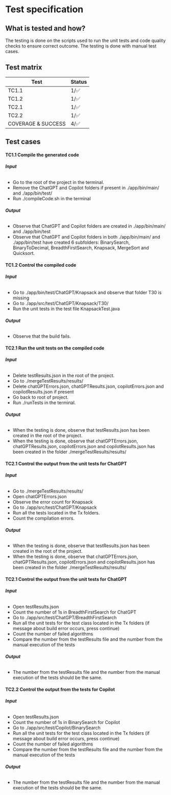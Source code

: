 # Test specification

## What is tested and how?
The testing is done on the scripts used to run the unit tests and code quality checks to ensure correct outcome. The testing is done with manual test cases.

## Test matrix

| Test | Status |
|------|-----|
| TC1.1 | 1/:white_check_mark: |
| TC1.2 | 1/:white_check_mark: |
| TC2.1 | 1/:white_check_mark: |
| TC2.2 | 1/:white_check_mark: |
| COVERAGE & SUCCESS | 4/:white_check_mark: |

## Test cases

#### **TC1.1 Compile the generated code**

###### **Input**
- Go to the root of the project in the terminal.
- Remove the ChatGPT and Copilot folders if present in ./app/bin/main/ and ./app/bin/test/
- Run ./compileCode.sh in the terminal

###### **Output**
- Observe that ChatGPT and Copilot folders are created in ./app/bin/main/ and ./app/bin/test
- Observe that ChatGPT and Copilot folders in both ./app/bin/main/ and ./app/bin/test have created 6 subfolders: BinarySearch, BinaryToDecimal, BreadthFirstSearch, Knapsack, MergeSort and Quicksort.

#### **TC1.2 Control the compiled code**

###### **Input**
- Go to ./app/bin/test/ChatGPT/Knapsack and observe that folder T30 is missing
- Go to ./app/src/test/ChatGPT/Knapsack/T30/
- Run the unit tests in the test file KnapsackTest.java

###### **Output**
- Observe that the build fails.

#### **TC2.1 Run the unit tests on the compiled code**

###### **Input**
- Delete testResults.json in the root of the project.
- Go to ./mergeTestResults/results/
- Delete chatGPTErrors.json, chatGPTResults.json, copilotErrors.json and copilotResults.json if present
- Go back to root of project.
- Run ./runTests in the terminal.

###### **Output**
- When the testing is done, observe that testResults.json has been created in the root of the project.
- When the testing is done, observe that chatGPTErrors.json, chatGPTResults.json, copilotErrors.json and copilotResults.json has been created in the folder ./mergeTestResults/results/ 

#### **TC2.1 Control the output from the unit tests for ChatGPT**

###### **Input**
- Go to ./mergeTestResults/results/
- Open chatGPTErrors.json
- Observe the error count for Knapsack
- Go to ./app/src/test/ChatGPT/Knapsack
- Run all the tests located in the Tx folders.
- Count the compilation errors.

###### **Output**
- When the testing is done, observe that testResults.json has been created in the root of the project.
- When the testing is done, observe that chatGPTErrors.json, chatGPTResults.json, copilotErrors.json and copilotResults.json has been created in the folder ./mergeTestResults/results/ 

#### **TC2.1 Control the output from the unit tests for ChatGPT**

###### **Input**
- Open testResults.json
- Count the number of 1s in BreadthFirstSearch for ChatGPT
- Go to ./app/src/test/ChatGPT/BreadthFirstSearch
- Run all the unit tests for the test class located in the Tx folders (if message about build error occurs, press continue)
- Count the number of failed algorithms
- Compare the number from the testResults file and the number from the manual execution of the tests

###### **Output**
- The number from the testResults file and the number from the manual execution of the tests should be the same.

#### **TC2.2 Control the output from the tests for Copilot**

###### **Input**
- Open testResults.json
- Count the number of 1s in BinarySearch for Copilot
- Go to ./app/src/test/Copilot/BinarySearch
- Run all the unit tests for the test class located in the Tx folders (if message about build error occurs, press continue)
- Count the number of failed algorithms
- Compare the number from the testResults file and the number from the manual execution of the tests

###### **Output**
- The number from the testResults file and the number from the manual execution of the tests should be the same.


